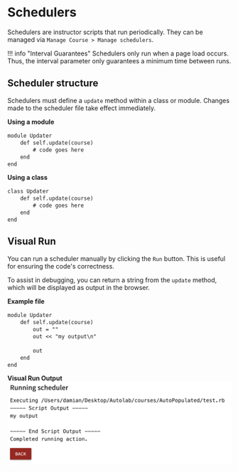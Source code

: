 # Schedulers

Schedulers are instructor scripts that run periodically. They can be managed via `Manage Course > Manage schedulers`.

!!! info "Interval Guarantees"
    Schedulers only run when a page load occurs. Thus, the interval parameter only guarantees a minimum time between runs.

## Scheduler structure
Schedulers must define a `update` method within a class or module. Changes made to the scheduler file take effect immediately.

**Using a module**
```
module Updater
    def self.update(course)
        # code goes here
    end
end
```
**Using a class**
```
class Updater
    def self.update(course)
        # code goes here
    end
end
```

## Visual Run
You can run a scheduler manually by clicking the `Run` button. This is useful for ensuring the code's correctness. 

To assist in debugging, you can return a string from the `update` method, which will be displayed as output in the browser.

**Example file**
```
module Updater
    def self.update(course)
        out = ""
        out << "my output\n"

        out
    end
end
```
**Visual Run Output**
![Scheduler Visual Run](/images/scheduler_visual_run.png)